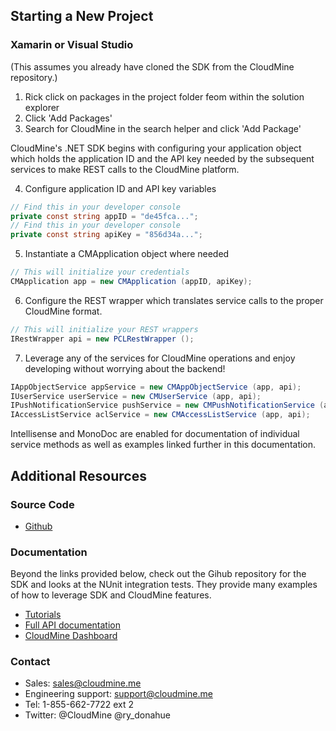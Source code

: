 ## Starting a New Project

### Xamarin or Visual Studio

(This assumes you already have cloned the SDK from the CloudMine repository.)

1. Rick click on packages in the project folder feom within the solution explorer
2. Click 'Add Packages'
3. Search for CloudMine in the search helper and click 'Add Package'

CloudMine's .NET SDK begins with configuring your application object which holds the application ID and the API key needed by the subsequent services to make REST calls to the CloudMine platform. 

4. Configure application ID and API key variables

```csharp
// Find this in your developer console
private const string appID = "de45fca...";
// Find this in your developer console
private const string apiKey = "856d34a...";
```

5. Instantiate a CMApplication object where needed

```csharp
// This will initialize your credentials
CMApplication app = new CMApplication (appID, apiKey);
```

6. Configure the REST wrapper which translates service calls to the proper CloudMine format. 

```csharp
// This will initialize your REST wrappers
IRestWrapper api = new PCLRestWrapper ();
```

7. Leverage any of the services for CloudMine operations and enjoy developing without worrying about the backend!

```csharp
IAppObjectService appService = new CMAppObjectService (app, api);
IUserService userService = new CMUserService (app, api);
IPushNotificationService pushService = new CMPushNotificationService (app, api);
IAccessListService aclService = new CMAccessListService (app, api);
```

Intellisense and MonoDoc are enabled for documentation of individual service methods as well as examples linked further in this documentation.


## Additional Resources

### Source Code
* [Github](https://github.com/cloudmine/cloudmine-xamarin)

### Documentation

Beyond the links provided below, check out the Gihub repository for the SDK and looks at the NUnit integration tests. They provide many examples of how to leverage SDK and CloudMine features.

* [Tutorials](https://cloudmine.me/docs/#/code_examples)
* [Full API documentation](https://cloudmine.me/docs)
* [CloudMine Dashboard](https://cloudmine.me/dashboard)

### Contact
* Sales: sales@cloudmine.me
* Engineering support: support@cloudmine.me
* Tel: 1-855-662-7722 ext 2
* Twitter: @CloudMine @ry_donahue
